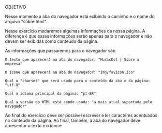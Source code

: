 OBJETIVO

Nesse momento a aba do navegador está exibindo o caminho e o nome do arquivo "sobre.html".

Nesse exercício mudaremos algumas informações da nossa página. A diferença é que essas informações serão apenas para o navegador e não devem ser exibidas como conteúdo da página.

As informações que passaremos para o navegador são:
````
O texto que aparecerá na aba do navegador: "MusicDot | Sobre a empresa"

O ícone que aparecerá na aba do navegador: "img/favicon.ico"

Qual o "charset" que será usado para o conteúdo da aba e da página: "utf-8"

Qual o idioma principal da página: "pt-BR"

Qual a versão do HTML está sendo usada: "a mais atual suportada pelo navegador"
````

Ao final do exercício deve ser possível escrever e ler caractéres acentuados no conteúdo da página.
Ao final, também, a aba do navegador deve apresentar o texto e o ícone:

